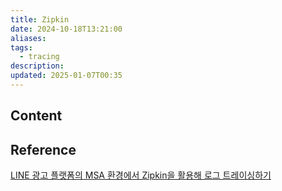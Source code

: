 ```yaml
---
title: Zipkin
date: 2024-10-18T13:21:00
aliases: 
tags:
  - tracing
description: 
updated: 2025-01-07T00:35
---
```


## Content

## Reference

[LINE 광고 플랫폼의 MSA 환경에서 Zipkin을 활용해 로그 트레이싱하기](https://engineering.linecorp.com/ko/blog/line-ads-msa-opentracing-zipkin)
